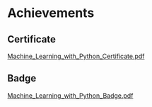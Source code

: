 

# Achievements
## Certificate
[Machine_Learning_with_Python_Certificate.pdf](https://prod-files-secure.s3.us-west-2.amazonaws.com/03e82b26-cccb-4906-bb56-adabcbdc0655/0f35a87e-0c16-48ac-af62-4e4cc34c6a19/Machine_Learning_with_Python_Certificate.pdf?X-Amz-Algorithm=AWS4-HMAC-SHA256&X-Amz-Content-Sha256=UNSIGNED-PAYLOAD&X-Amz-Credential=ASIAZI2LB466TKI5OR6O%2F20250201%2Fus-west-2%2Fs3%2Faws4_request&X-Amz-Date=20250201T231247Z&X-Amz-Expires=3600&X-Amz-Security-Token=IQoJb3JpZ2luX2VjENb%2F%2F%2F%2F%2F%2F%2F%2F%2F%2FwEaCXVzLXdlc3QtMiJIMEYCIQCCNCxmAskC7K3CsV4VY%2BP%2BEojmlu9FivjxJQr%2F9hZ3WwIhALTLYvvYTH%2FEwHX7RSl91iEMHyGelKZfzzXu4QJMFrFMKogECN%2F%2F%2F%2F%2F%2F%2F%2F%2F%2F%2FwEQABoMNjM3NDIzMTgzODA1IgwbJ0tPpaFsDtxrbJkq3AMIfoF0xHKSeTNtJBEC4zotHhjVUz1GGAbd%2F4OrPKCBmqa1p5YhEH7%2B0GSL%2B5nuH1fEHRwKBkC54WJyRp5KUFVxgJ3OJcaMBHnB%2B90pSEDx8xydTXeLaG9UFB353bgAMeZc9DjCM8dvisoHCD5VthEmJ3MSUfYEsbpvK8DaIIJNPuntcH2RhVwsRJmY7Yds3CBHwz0klo8Z4LpYoPIEMALqweiP1ZA%2Bqyv3DN0%2FPwqnpCKiqV8LW1rPk9uvU6B%2Bxo1b3a8wml4i1dS%2BTOPrFyLUS6OfmQw7nMJwls7l%2Bw4tGdQpqZ0PbxvgI99YcrEi1D6sGSqUde7UwWXXZin2gg0F8wm1zXbK3XQ6MLyVmVkixJfaMd3N1jA%2BeZTIbLW27phy1RJ6%2Fa8btF7jwmQ1Y21uED4RI5obkltBmXPWDEDgo4fArWYyUBCWwTO4uAqf7r5Z8Um3GyVBSBGcJ3Y4uKsKxqch7czviUnkH0k%2Fn%2B0%2FRWcsUReQ20QlleTw0DOMhTJ30GQCMUACPVamk4S8DuCvkzJc8sXlF2%2BBn7JQ3yl1cHwJDJu3D5%2BTwDnDDhCyqtYKE8SEtIbL0jVjQsdZ6B9JifqzJ2NtxRK7CSqbl1BNbxZiA1uhEL%2FIj0jKfjDCsfq8BjqkAac4SPbbrEnKaLAKSIrCWGT6oIlJoGfwjNbMv9cEtrszIKwh79PqgfYEUvCwq6k1bTaIaO0kg%2FNilUqMVpwQ5DOm7e7ZQ1La%2FM9lQ0APMVLhSqWkYdHkUJMBxCu2BCqyp%2BCY7u5DQzbO1smbzXA1QCltDsdKZWGkHsHQ1HcYP1bEmPqakdruMgkUrRHwjd0H4ZithnBJSmLUeR4Peb8vq1qqF4WW&X-Amz-Signature=3c2ac248a9743935568c8551d387b0eb87f9551d5a55e09ed0598d1208ae0ff2&X-Amz-SignedHeaders=host&x-id=GetObject)
## Badge
[Machine_Learning_with_Python_Badge.pdf](https://prod-files-secure.s3.us-west-2.amazonaws.com/03e82b26-cccb-4906-bb56-adabcbdc0655/ff622a22-73d6-44e3-9c7b-e89a8e61b7aa/Machine_Learning_with_Python_Badge.pdf?X-Amz-Algorithm=AWS4-HMAC-SHA256&X-Amz-Content-Sha256=UNSIGNED-PAYLOAD&X-Amz-Credential=ASIAZI2LB466TKI5OR6O%2F20250201%2Fus-west-2%2Fs3%2Faws4_request&X-Amz-Date=20250201T231247Z&X-Amz-Expires=3600&X-Amz-Security-Token=IQoJb3JpZ2luX2VjENb%2F%2F%2F%2F%2F%2F%2F%2F%2F%2FwEaCXVzLXdlc3QtMiJIMEYCIQCCNCxmAskC7K3CsV4VY%2BP%2BEojmlu9FivjxJQr%2F9hZ3WwIhALTLYvvYTH%2FEwHX7RSl91iEMHyGelKZfzzXu4QJMFrFMKogECN%2F%2F%2F%2F%2F%2F%2F%2F%2F%2F%2FwEQABoMNjM3NDIzMTgzODA1IgwbJ0tPpaFsDtxrbJkq3AMIfoF0xHKSeTNtJBEC4zotHhjVUz1GGAbd%2F4OrPKCBmqa1p5YhEH7%2B0GSL%2B5nuH1fEHRwKBkC54WJyRp5KUFVxgJ3OJcaMBHnB%2B90pSEDx8xydTXeLaG9UFB353bgAMeZc9DjCM8dvisoHCD5VthEmJ3MSUfYEsbpvK8DaIIJNPuntcH2RhVwsRJmY7Yds3CBHwz0klo8Z4LpYoPIEMALqweiP1ZA%2Bqyv3DN0%2FPwqnpCKiqV8LW1rPk9uvU6B%2Bxo1b3a8wml4i1dS%2BTOPrFyLUS6OfmQw7nMJwls7l%2Bw4tGdQpqZ0PbxvgI99YcrEi1D6sGSqUde7UwWXXZin2gg0F8wm1zXbK3XQ6MLyVmVkixJfaMd3N1jA%2BeZTIbLW27phy1RJ6%2Fa8btF7jwmQ1Y21uED4RI5obkltBmXPWDEDgo4fArWYyUBCWwTO4uAqf7r5Z8Um3GyVBSBGcJ3Y4uKsKxqch7czviUnkH0k%2Fn%2B0%2FRWcsUReQ20QlleTw0DOMhTJ30GQCMUACPVamk4S8DuCvkzJc8sXlF2%2BBn7JQ3yl1cHwJDJu3D5%2BTwDnDDhCyqtYKE8SEtIbL0jVjQsdZ6B9JifqzJ2NtxRK7CSqbl1BNbxZiA1uhEL%2FIj0jKfjDCsfq8BjqkAac4SPbbrEnKaLAKSIrCWGT6oIlJoGfwjNbMv9cEtrszIKwh79PqgfYEUvCwq6k1bTaIaO0kg%2FNilUqMVpwQ5DOm7e7ZQ1La%2FM9lQ0APMVLhSqWkYdHkUJMBxCu2BCqyp%2BCY7u5DQzbO1smbzXA1QCltDsdKZWGkHsHQ1HcYP1bEmPqakdruMgkUrRHwjd0H4ZithnBJSmLUeR4Peb8vq1qqF4WW&X-Amz-Signature=6e671ee9df79e93b93360c95327b4ecd73d37e1393d26ce8c701a14eb7dec213&X-Amz-SignedHeaders=host&x-id=GetObject)